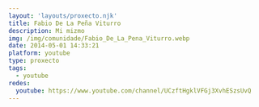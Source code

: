 ```yaml
---
layout: 'layouts/proxecto.njk'
title: Fabio De La Peña Viturro
description: Mi mizmo
img: /img/comunidade/Fabio_De_La_Pena_Viturro.webp
date: 2014-05-01 14:33:21
platform: youtube
type: proxecto
tags:
  - youtube
redes:
  youtube: https://www.youtube.com/channel/UCzftHgklVFGj3XvhESzsUvQ
---
```

